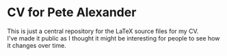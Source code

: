 # CV for Pete Alexander

This is just a central repository for the LaTeX source files for my CV.  
I've made it public as I thought it might be interesting for people to see how it changes over time.
